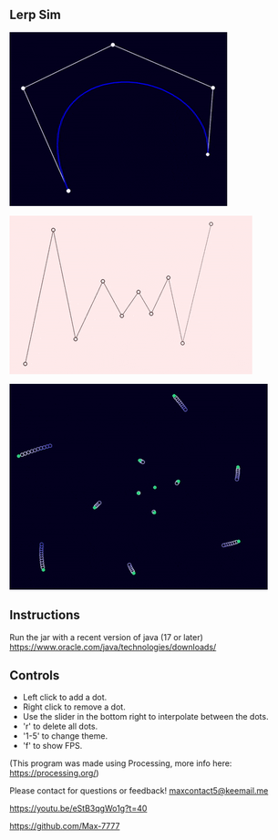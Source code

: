 ## Lerp Sim
![](lerp_gif_4.gif)

![](lerp_gif_2.gif)

![](lerp_gif_3.gif)

## Instructions
Run the jar with a recent version of java (17 or later) 
https://www.oracle.com/java/technologies/downloads/

## Controls
- Left click to add a dot.
- Right click to remove a dot.
- Use the slider in the bottom right to interpolate between the dots.
- 'r' to delete all dots.
- '1-5' to change theme.
- 'f' to show FPS.

(This program was made using Processing, more info here: https://processing.org/)

Please contact for questions or feedback! [maxcontact5@keemail.me](mailto:maxcontact5@keemail.me)

https://youtu.be/eStB3qgWo1g?t=40

https://github.com/Max-7777
